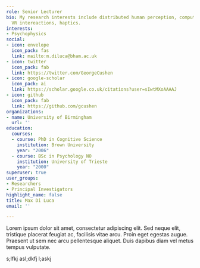 ```yaml
---
role: Senior Lecturer
bio: My research interests include distributed human perception, computational modeling,
  VR intereactions, haptics.
interests:
- Psychophysics
social:
- icon: envelope
  icon_pack: fas
  link: mailto:m.diluca@bham.ac.uk
- icon: twitter
  icon_pack: fab
  link: https://twitter.com/GeorgeCushen
- icon: google-scholar
  icon_pack: ai
  link: https://scholar.google.co.uk/citations?user=sIwtMXoAAAAJ
- icon: github
  icon_pack: fab
  link: https://github.com/gcushen
organizations:
- name: University of Birmingham
  url: ''
education:
  courses:
  - course: PhD in Cognitive Science
    institution: Brown University
    year: "2006"
  - course: BSc in Psychology NO
    institution: University of Trieste
    year: "2000"
superuser: true
user_groups:
- Researchers
- Principal Investigators
highlight_name: false
title: Max Di Luca
email: ''

---
```

Lorem ipsum dolor sit amet, consectetur adipiscing elit. Sed neque elit, tristique placerat feugiat ac, facilisis vitae arcu. Proin eget egestas augue. Praesent ut sem nec arcu pellentesque aliquet. Duis dapibus diam vel metus tempus vulputate.

s;lfkj asl;dkfj l;askj